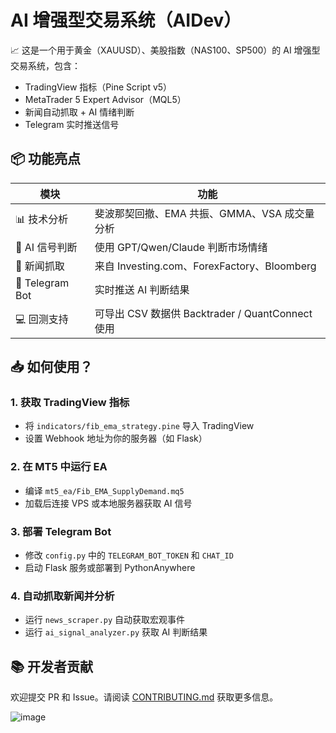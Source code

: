 
# AI 增强型交易系统（AIDev）

📈 这是一个用于黄金（XAUUSD）、美股指数（NAS100、SP500）的 AI 增强型交易系统，包含：

- TradingView 指标（Pine Script v5）
- MetaTrader 5 Expert Advisor（MQL5）
- 新闻自动抓取 + AI 情绪判断
- Telegram 实时推送信号

## 📦 功能亮点

| 模块 | 功能 |
|------|------|
| 📊 技术分析 | 斐波那契回撤、EMA 共振、GMMA、VSA 成交量分析 |
| 🧠 AI 信号判断 | 使用 GPT/Qwen/Claude 判断市场情绪 |
| 📰 新闻抓取 | 来自 Investing.com、ForexFactory、Bloomberg |
| 🤖 Telegram Bot | 实时推送 AI 判断结果 |
| 💻 回测支持 | 可导出 CSV 数据供 Backtrader / QuantConnect 使用 |

## 📥 如何使用？

### 1. 获取 TradingView 指标
- 将 `indicators/fib_ema_strategy.pine` 导入 TradingView
- 设置 Webhook 地址为你的服务器（如 Flask）

### 2. 在 MT5 中运行 EA
- 编译 `mt5_ea/Fib_EMA_SupplyDemand.mq5`
- 加载后连接 VPS 或本地服务器获取 AI 信号

### 3. 部署 Telegram Bot
- 修改 `config.py` 中的 `TELEGRAM_BOT_TOKEN` 和 `CHAT_ID`
- 启动 Flask 服务或部署到 PythonAnywhere

### 4. 自动抓取新闻并分析
- 运行 `news_scraper.py` 自动获取宏观事件
- 运行 `ai_signal_analyzer.py` 获取 AI 判断结果

## 📚 开发者贡献

欢迎提交 PR 和 Issue。请阅读 [CONTRIBUTING.md](CONTRIBUTING.md) 获取更多信息。

![image](https://github.com/user-attachments/assets/904350fb-75b1-4521-8c7b-52930cdea872)

